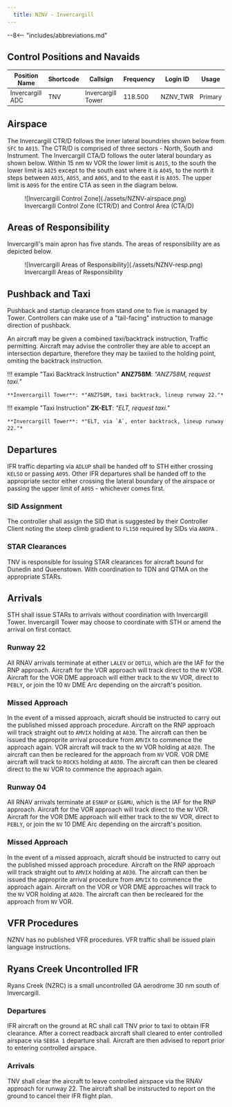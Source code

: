 ```yaml
---
  title: NZNV - Invercargill
---
```


--8<-- "includes/abbreviations.md"

## Control Positions and Navaids

| Position Name  | Shortcode  | Callsign        | Frequency   | Login ID       | Usage      |
| -------------- | ---------- | --------------- | ----------- | ---------------| ---------- |
| Invercargill ADC    | TNV        | Invercargill Tower   | 118.500     | NZNV_TWR       | Primary    |

## Airspace

The Invercargill CTR/D follows the inner lateral boundries shown below from `SFC` to `A015`. The CTR/D is comprised of three sectors - North, South and Instrument. The Invercargill CTA/D follows the outer lateral boundary as shown below. Within 15 nm `NV` VOR the lower limit is `A015`, to the south the lower limit is `A025` except to the south east where it is `A045`, to the north it steps between `A035`, `A055`, and `A065`, and to the east it is `A035`. The upper limit is `A095` for the entire CTA as seen in the diagram below.

<figure markdown>
  ![Invercargill Control Zone](./assets/NZNV-airspace.png) 
  <figcaption>Invercargill Control Zone (CTR/D) and Control Area (CTA/D)</figcaption>
</figure>

## Areas of Responsibility

Invercargill's main apron has five stands. The areas of responsibility are as depicted below.

<figure markdown>
  ![Invercargill Areas of Responsibility](./assets/NZNV-resp.png) 
  <figcaption>Invercargill Areas of Responsibility</figcaption>
</figure>

## Pushback and Taxi

Pushback and startup clearance from stand one to five is managed by Tower. Controllers can make use of a "tail-facing" instruction to manage direction of pushback. 

An aircraft may be given a combined taxi/backtrack instruction, Traffic permitting. Aircraft may advise the controller they are able to accept an intersection departure, therefore they may be taxiied to the holding point, omiting the backtrack instruction.

!!! example "Taxi Backtrack Instruction"
    **ANZ758M**: *"ANZ758M, request taxi."*

    **Invercargill Tower**: *"ANZ758M, taxi backtrack, lineup runway 22."*

!!! example "Taxi Instruction"
    **ZK-ELT**: *"ELT, request taxi."*

    **Invercargill Tower**: *"ELT, via `A`, enter backtrack, lineup runway 22."*

## Departures
IFR traffic departing via `ADLUP` shall be handed off to STH either crossing `KELSO` or passing `A095`. Other IFR departures shall be handed off to the appropriate sector either crossing the lateral boundary of the airspace or passing the upper limit of `A095` - whichever comes first.

### SID Assignment

The controller shall assign the SID that is suggested by their Controller Client noting the steep climb gradient to `FL150` required by SIDs via `ANOPA` .

### STAR Clearances 

TNV is responsible for issuing STAR clearances for aircraft bound for Dunedin and Queenstown. With coordination to TDN and QTMA on the appropriate STARs.

## Arrivals
STH shall issue STARs to arrivals without coordination with Invercargill Tower. Invercargill Tower may choose to coordinate with STH or amend the arrival on first contact.

### Runway 22
All RNAV arrivals terminate at either `LALEV` or `DOTLU`, which are the IAF for the RNP approach. Aircraft for the VOR approach will track direct to the `NV` VOR. Aircraft for the VOR DME approach will either track to the `NV` VOR, direct to `PEBLY`, or join the 10 `NV` DME Arc depending on the aircraft's position.

### Missed Approach
In the event of a missed approach, aicraft should be instructed to carry out the published missed approach procedure. Aircraft on the RNP approach will track straight out to `AMVIX` holding at `A030`. The aircraft can then be issued the approprite arrival procedure from `AMVIX` to commence the approach again. VOR aircraft will track to the `NV` VOR holding at `A020`. The aircraft can then be recleared for the approach from `NV` VOR. VOR DME aircraft will track to `ROCKS` holding at `A030`. The aircraft can then be cleared direct to the `NV` VOR to commence the approach again.

### Runway 04
All RNAV arrivals terminate at `ESNUP` or `EGAMU`, which is the IAF for the RNP approach. Aircraft for the VOR approach will track direct to the `NV` VOR. Aircraft for the VOR DME approach will either track to the `NV` VOR, direct to `PEBLY`, or join the `NV` 10 DME Arc depending on the aircraft's position.

### Missed Approach
In the event of a missed approach, aicraft should be instructed to carry out the published missed approach procedure. Aircraft on the RNP approach will track straight out to `AMVIX` holding at `A030`.  The aircraft can then be issued the approprite arrival procedure from `AMVIX` to commence the approach again. Aircraft on the VOR or VOR DME approaches will track to the `NV` VOR holding at `A020`. The aircraft can then be recleared for the approach from `NV` VOR.

## VFR Procedures
NZNV has no published VFR procedures. VFR traffic shall be issued plain language instructions.

## Ryans Creek Uncontrolled IFR
Ryans Creek (NZRC) is a small uncontrolled GA aerodrome 30 nm south of Invercargill.

### Departures

IFR aircraft on the ground at RC shall call TNV prior to taxi to obtain IFR clearance. After a correct readback aircraft shall cleared to enter controlled airspace via `SEBSA 1` departure shall. Aircraft are then advised to report prior to entering controlled airspace. 

### Arrivals

TNV shall clear the aircraft to leave controlled airspace via the RNAV approach for runway 22. The aircraft shall be instsructed to report on the ground to cancel their IFR flight plan.